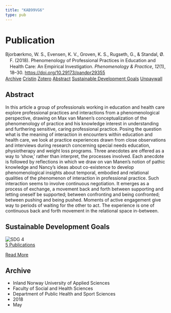 ```yaml
---
title: "KAB99VG6"
type: pub
---
```

<h1>Publication</h1>
<article id="csl-bib-container-KAB99VG6" class="csl-bib-container">
  <div class="csl-bib-body" style="line-height: 1.35; padding-left: 1em; text-indent:-1em;">
  <div class="csl-entry">Bjorb&#xE6;rkmo, W. S., Evensen, K. V., Groven, K. S., Rugseth, G., &amp; Standal, &#xD8;. F. (2018). Phenomenology of Professional Practices in Education and Health Care: An Empirical Investigation. <i>Phenomenology &amp; Practice</i>, <i>12</i>(1), 18&#x2013;30. <a href="https://doi.org/10.29173/pandpr29355">https://doi.org/10.29173/pandpr29355</a></div>
</div>
  <div class="csl-bib-buttons">
    <a href="#taxonomy-article-KAB99VG6" class="csl-bib-button">Archive</a>
    <a href="https://app.cristin.no/results/show.jsf?id=1584161" alt="Cristin URL" class="csl-bib-button">Cristin</a>
    <a href="http://zotero.org/groups/5402882/items/KAB99VG6" alt="Zotero URL" class="csl-bib-button">Zotero</a>
    <a href="#abstract-article-KAB99VG6" class="csl-bib-button">Abstract</a>
    <a href="#sdg-article-KAB99VG6" class="csl-bib-button">Sustainable Development Goals</a>
    <a href="https://journals.library.ualberta.ca/pandpr/index.php/pandpr/article/view/29355/21368" class="csl-bib-button">Unpaywall</a>
  </div>
  <div id="csl-bib-meta-container-KAB99VG6"></div>
</article>
<div id="csl-bib-meta-KAB99VG6" class="csl-bib-meta">
  <article id="abstract-article-KAB99VG6" class="abstract-article">
    <h1>Abstract</h1>
    In this article a group of professionals working in education and health care explore professional practices and interactions from a phenomenological perspective, drawing on Max van Manen’s conceptualization of the phenomenology of practice and his knowledge interest in understanding and furthering sensitive, caring professional practice. Posing the question what is the meaning of interaction in encounters within education and health care, we look at practice experiences drawn from close observations and interviews during research concerning special needs education, physiotherapy and weight loss programs. Three anecdotes are offered as a way to ‘show,’ rather than interpret, the processes involved. Each anecdote is followed by reflections in which we draw on van Manen’s notion of pathic knowledge and Nancy’s ideas about co-existence to develop phenomenological insights about temporal, embodied and relational qualities of the phenomenon of interaction in professional practice. Such interaction seems to involve continuous negotiation. It emerges as a process of exchange, a movement back and forth between supporting and letting oneself be supported; between confronting and being confronted; between pushing and being pushed. Moments of active engagement give way to periods of waiting for the other to act. The experience is one of continuous back and forth movement in the relational space in-between.
  </article>
  <article id="sdg-article-KAB99VG6" class="sdg-article">
    <h1>Sustainable Development Goals</h1>
    <div class="sdg-container"><div id="sdg4" class="sdg"> <img src="{{< params subfolder >}}images/sdg/sdg04_en.png" class="image" alt="SDG 4"> <div class="sdg-overlay"> <a href="{{< params subfolder >}}en/archive/?sdg=4#archive" class="sdg-publication-count"><span>5</span> Publications</a> <p><a href="https://sdgs.un.org/goals/goal4" class="sdg-read-more">Read More</a></p> </div> </div></div>
  </article>
  <article id="taxonomy-article-KAB99VG6" class="taxonomy-article">
    <h1>Archive</h1>
    <ul>
      <li>Inland Norway University of Applied Sciences</li>
      <li>Faculty of Social and Health Sciences</li>
      <li>Department of Public Health and Sport Sciences</li>
      <li>2018</li>
      <li>May</li>
    </ul>
  </article>
</div>
